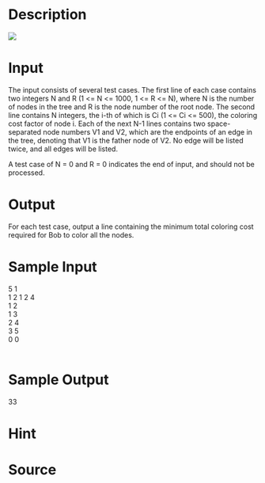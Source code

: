 
# Description

<div class="content"><img border="0" src="source/bzoj/1908/img/aHR0cHM6Ly9seWRzeS5jb20vSnVkZ2VPbmxpbmUvaW1hZ2VzLzE5MDguanBn.jpg"/> </div>

# Input

<div class="content">The input consists of several test cases. The first line of each case contains two integers N and R (1 &lt;= N &lt;= 1000, 1 &lt;= R &lt;= N), where N is the number of nodes in the tree and R is the node number of the root node. The second line contains N integers, the i-th of which is Ci (1 &lt;= Ci &lt;= 500), the coloring cost factor of node i. Each of the next N-1 lines contains two space-separated node numbers V1 and V2, which are the endpoints of an edge in the tree, denoting that V1 is the father node of V2. No edge will be listed twice, and all edges will be listed. 

A test case of N = 0 and R = 0 indicates the end of input, and should not be processed. 

</div>

# Output

<div class="content">For each test case, output a line containing the minimum total coloring cost required for Bob to color all the nodes.
</div>

# Sample Input

<div class="content"><span class="sampledata">5 1<br/>
1 2 1 2 4<br/>
1 2<br/>
1 3<br/>
2 4<br/>
3 5<br/>
0 0<br/>
<br/>
</span></div>

# Sample Output

<div class="content"><span class="sampledata">33<br/>
</span></div>

# Hint

<div class="content"><p></p></div>

# Source

<div class="content"><p><a href="problemset.php?search="></a></p></div>


